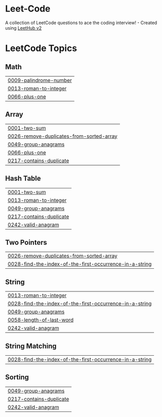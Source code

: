 # Leet-Code
A collection of LeetCode questions to ace the coding interview! - Created using [LeetHub v2](https://github.com/arunbhardwaj/LeetHub-2.0)

<!---LeetCode Topics Start-->
# LeetCode Topics
## Math
|  |
| ------- |
| [0009-palindrome-number](https://github.com/Vansh27189/Leet-Code/tree/master/0009-palindrome-number) |
| [0013-roman-to-integer](https://github.com/Vansh27189/Leet-Code/tree/master/0013-roman-to-integer) |
| [0066-plus-one](https://github.com/Vansh27189/Leet-Code/tree/master/0066-plus-one) |
## Array
|  |
| ------- |
| [0001-two-sum](https://github.com/Vansh27189/Leet-Code/tree/master/0001-two-sum) |
| [0026-remove-duplicates-from-sorted-array](https://github.com/Vansh27189/Leet-Code/tree/master/0026-remove-duplicates-from-sorted-array) |
| [0049-group-anagrams](https://github.com/Vansh27189/Leet-Code/tree/master/0049-group-anagrams) |
| [0066-plus-one](https://github.com/Vansh27189/Leet-Code/tree/master/0066-plus-one) |
| [0217-contains-duplicate](https://github.com/Vansh27189/Leet-Code/tree/master/0217-contains-duplicate) |
## Hash Table
|  |
| ------- |
| [0001-two-sum](https://github.com/Vansh27189/Leet-Code/tree/master/0001-two-sum) |
| [0013-roman-to-integer](https://github.com/Vansh27189/Leet-Code/tree/master/0013-roman-to-integer) |
| [0049-group-anagrams](https://github.com/Vansh27189/Leet-Code/tree/master/0049-group-anagrams) |
| [0217-contains-duplicate](https://github.com/Vansh27189/Leet-Code/tree/master/0217-contains-duplicate) |
| [0242-valid-anagram](https://github.com/Vansh27189/Leet-Code/tree/master/0242-valid-anagram) |
## Two Pointers
|  |
| ------- |
| [0026-remove-duplicates-from-sorted-array](https://github.com/Vansh27189/Leet-Code/tree/master/0026-remove-duplicates-from-sorted-array) |
| [0028-find-the-index-of-the-first-occurrence-in-a-string](https://github.com/Vansh27189/Leet-Code/tree/master/0028-find-the-index-of-the-first-occurrence-in-a-string) |
## String
|  |
| ------- |
| [0013-roman-to-integer](https://github.com/Vansh27189/Leet-Code/tree/master/0013-roman-to-integer) |
| [0028-find-the-index-of-the-first-occurrence-in-a-string](https://github.com/Vansh27189/Leet-Code/tree/master/0028-find-the-index-of-the-first-occurrence-in-a-string) |
| [0049-group-anagrams](https://github.com/Vansh27189/Leet-Code/tree/master/0049-group-anagrams) |
| [0058-length-of-last-word](https://github.com/Vansh27189/Leet-Code/tree/master/0058-length-of-last-word) |
| [0242-valid-anagram](https://github.com/Vansh27189/Leet-Code/tree/master/0242-valid-anagram) |
## String Matching
|  |
| ------- |
| [0028-find-the-index-of-the-first-occurrence-in-a-string](https://github.com/Vansh27189/Leet-Code/tree/master/0028-find-the-index-of-the-first-occurrence-in-a-string) |
## Sorting
|  |
| ------- |
| [0049-group-anagrams](https://github.com/Vansh27189/Leet-Code/tree/master/0049-group-anagrams) |
| [0217-contains-duplicate](https://github.com/Vansh27189/Leet-Code/tree/master/0217-contains-duplicate) |
| [0242-valid-anagram](https://github.com/Vansh27189/Leet-Code/tree/master/0242-valid-anagram) |
<!---LeetCode Topics End-->